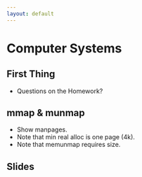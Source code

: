 ```yaml
---
layout: default
---
```


# Computer Systems

## First Thing

 - Questions on the Homework?

## mmap &amp; munmap

 - Show manpages.
 - Note that min real alloc is one page (4k).
 - Note that memunmap requires size.

##  Slides



